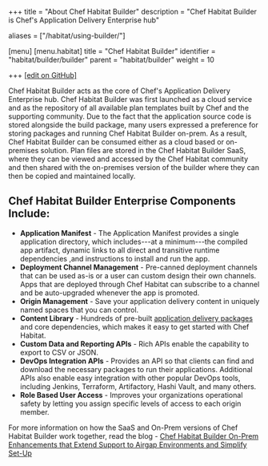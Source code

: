 +++
title = "About Chef Habitat Builder"
description = "Chef Habitat Builder is Chef's Application Delivery Enterprise hub"

aliases = ["/habitat/using-builder/"]

[menu]
  [menu.habitat]
    title = "Chef Habitat Builder"
    identifier = "habitat/builder/builder"
    parent = "habitat/builder"
    weight = 10

+++
[\[edit on GitHub\]](https://github.com/habitat-sh/habitat/blob/main/components/docs-chef-io/content/habitat/builder_overview.md)

Chef Habitat Builder acts as the core of Chef's Application Delivery Enterprise hub. Chef Habitat Builder was first launched as a cloud service and as the repository of all available plan templates built by Chef and the supporting community. Due to the fact that the application source code is stored alongside the build package, many users expressed a preference for storing packages and running Chef Habitat Builder on-prem. As a result, Chef Habitat Builder can be consumed either as a cloud based or on-premises solution. Plan files are stored in the Chef Habitat Builder SaaS, where they can be viewed and accessed by the Chef Habitat community and then shared with the on-premises version of the builder where they can then be copied and maintained locally.

## Chef Habitat Builder Enterprise Components Include:

* **Application Manifest** - The Application Manifest provides a single application directory, which includes---at a minimum---the compiled app artifact, dynamic links to all direct and transitive runtime dependencies ,and instructions to install and run the app.
* **Deployment Channel Management** -  Pre-canned deployment channels that can be used as-is or a user can custom design their own channels. Apps that are deployed through Chef Habitat can subscribe to a channel and be auto-upgraded whenever the app is promoted.
* **Origin Management** - Save your application delivery content in uniquely named spaces that you can control.
* **Content Library** - Hundreds of pre-built [application delivery packages](https://bldr.habitat.sh/#/pkgs/core) and core dependencies, which makes it easy to get started with Chef Habitat.
* **Custom Data and Reporting APIs** - Rich APIs enable the capability to export to CSV or JSON.
* **DevOps Integration APIs** - Provides an API so that clients can find and download the necessary packages to run their applications. Additional APIs also enable easy integration with other popular DevOps tools, including Jenkins, Terraform, Artifactory, Hashi Vault, and many others.
* **Role Based User Access** - Improves your organizations operational safety by letting you assign specific levels of access to each origin member.

For more information on how the SaaS and On-Prem versions of Chef Habitat Builder work together, read the blog - [Chef Habitat Builder On-Prem Enhancements that Extend Support to Airgap Environments and Simplify Set-Up](https://blog.chef.io/chef-habitat-product-announcement-builder-on-prem-enhancements-that-extend-support-to-airgap-environments-and-simplify-set-up/)
